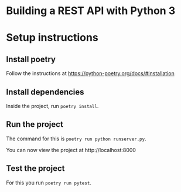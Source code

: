 # Building a REST API with Python 3

# Setup instructions

## Install poetry

Follow the instructions at https://python-poetry.org/docs/#installation

## Install dependencies

Inside the project, run `poetry install`.

## Run the project

The command for this is `poetry run python runserver.py`.

You can now view the project at http://localhost:8000

## Test the project

For this you run `poetry run pytest`.
